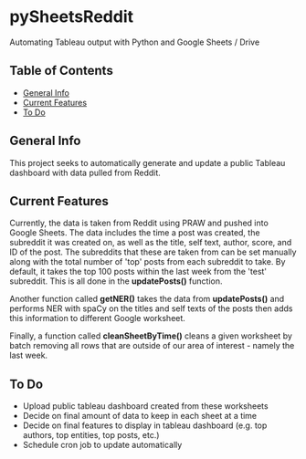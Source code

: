 # pySheetsReddit
Automating Tableau output with Python and Google Sheets / Drive

## Table of Contents
* [General Info](#general-info)
* [Current Features](#curent-features)
* [To Do](#to-do)

## General Info
This project seeks to automatically generate and update a public Tableau dashboard with data pulled from Reddit.

## Current Features
Currently, the data is taken from Reddit using PRAW and pushed into Google Sheets.  The data includes the time a post was created, the subreddit it was created on, as well as the title, self text, author, score, and ID of the post.  The subreddits that these are taken from can be set manually along with the total number of 'top' posts from each subreddit to take.  By default, it takes the top 100 posts within the last week from the 'test' subreddit.  This is all done in the **updatePosts()** function.

Another function called **getNER()** takes the data from **updatePosts()** and performs NER with spaCy on the titles and self texts of the posts then adds this information to different Google worksheet.  

Finally, a function called **cleanSheetByTime()** cleans a given worksheet by batch removing all rows that are outside of our area of interest - namely the last week.

## To Do
- Upload public tableau dashboard created from these worksheets
- Decide on final amount of data to keep in each sheet at a time
- Decide on final features to display in tableau dashboard (e.g. top authors, top entities, top posts, etc.)
- Schedule cron job to update automatically
